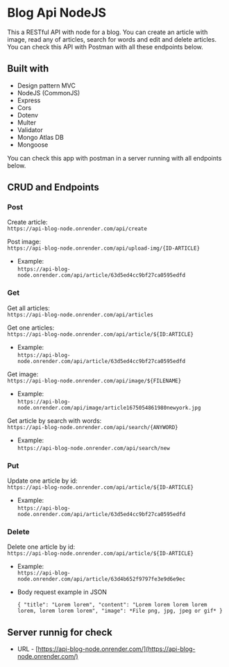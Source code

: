 # Blog Api NodeJS
This a RESTful API with node for a blog. You can create an article with image, read any of articles, search for words and edit and delete articles.
You can check this API with Postman with all these endpoints below.

## Built with

- Design pattern MVC
- NodeJS (CommonJS)
- Express
- Cors
- Dotenv
- Multer
- Validator
- Mongo Atlas DB
- Mongoose

You can check this app with postman in a server running with all endpoints below.

## CRUD and Endpoints 

### Post
Create article:   
`https://api-blog-node.onrender.com/api/create`

Post image:   
`https://api-blog-node.onrender.com/api/upload-img/{ID-ARTICLE}`

- Example:      
`https://api-blog-node.onrender.com/api/article/63d5ed4cc9bf27ca0595edfd`

### Get
Get all articles:   
`https://api-blog-node.onrender.com/api/articles`

Get one articles:   
`https://api-blog-node.onrender.com/api/article/${ID:ARTICLE}`

- Example:      
`https://api-blog-node.onrender.com/api/article/63d5ed4cc9bf27ca0595edfd`

Get image:   
`https://api-blog-node.onrender.com/api/image/${FILENAME}`

- Example:      
`https://api-blog-node.onrender.com/api/image/article1675054861980newyork.jpg`

Get article by search with words:   
`https://api-blog-node.onrender.com/api/search/{ANYWORD}`

- Example:      
`https://api-blog-node.onrender.com/api/search/new`

### Put
Update one article by id:   
`https://api-blog-node.onrender.com/api/article/${ID-ARTICLE}`

- Example:      
`https://api-blog-node.onrender.com/api/article/63d5ed4cc9bf27ca0595edfd`

### Delete
Delete one article by id:   
`https://api-blog-node.onrender.com/api/article/${ID-ARTICLE}`

- Example:      
`https://api-blog-node.onrender.com/api/article/63d4b652f9797fe3e9d6e9ec`

- Body request example in JSON   

  `{
      "title": "Lorem lorem",
      "content": "Lorem lorem lorem lorem lorem, lorem lorem lorem",
      "image": *File png, jpg, jpeg or gif*
    }
  `


## Server runnig for check

- URL - [https://api-blog-node.onrender.com/](https://api-blog-node.onrender.com/)

